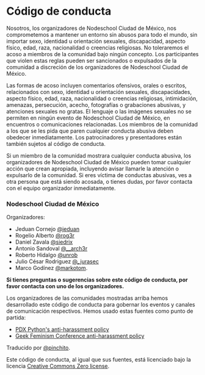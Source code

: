 # Código de conducta

Nosotros, los organizadores de Nodeschool Ciudad de México, nos comprometemos a mantener
un entorno sin abusos para todo el mundo, sin importar sexo, identidad u orientación
sexuales, discapacidad, aspecto físico, edad, raza, nacionalidad
o creencias religiosas.
No toleraremos el acoso a miembros de la comunidad bajo ningún concepto.
Los participantes que violen estas reglas pueden ser sancionados o expulsados
de la comunidad a discreción de los organizadores de Nodeschool Ciudad de México.

Las formas de acoso incluyen comentarios ofensivos, orales o escritos,
relacionados con sexo, identidad u orientación sexuales, discapacidades,
aspecto físico, edad, raza, nacionalidad o creencias religiosas,
intimidación, amenazas, persecución, acecho, fotografías o grabaciones abusivas,
y atenciones sexuales no gratas.
El lenguaje o las imágenes sexuales no se permiten en ningún evento de
Nodeschool Ciudad de México, en encuentros o comunicaciones relacionadas.
Los miembros de la comunidad a los que se les pida que paren cualquier
conducta abusiva deben obedecer inmediatamente.
Los patrocinadores y presentadores están también sujetos al código de conducta.

Si un miembro de la comunidad mostrara cualquier conducta abusiva,
los organizadores de Nodeschool Ciudad de México pueden tomar cualquier acción
que crean apropiada, incluyendo avisar llamarle la atención o expulsarlo
de la comunidad. Si eres víctima de conductas abusivas, ves a otra persona
que está siendo acosada, o tienes dudas, por favor contacta con el equipo
organizador inmediatamente.

### Nodeschool Ciudad de México

Organizadores:
- Jeduan Cornejo [@jeduan](https://twitter.com/jeduan)
- Rogelio Alberto [@rog3r](https://twitter.com/rog3r)
- Daniel Zavala [@siedrix](https://twitter.com/siedrix)
- Antonio Sandoval [@__arch3r](https://twitter.com/__arch3r)
- Roberto Hidalgo [@unrob](https://twitter.com/unrob)
- Julio César Rodriguez [@_jurasec](https://twitter.com/_jurasec)
- Marco Godínez [@markotom](https://twitter.com/markotom).

**Si tienes preguntas o sugerencias sobre este código de conducta,
por favor contacta con uno de los organizadores.**

Los organizadores de las comunidades mostradas arriba hemos desarrollado este código de conducta
para gobernar los eventos y canales de comunicación respectivos.
Hemos usado estas fuentes como punto de partida:

* [PDX
Python's anti-harassment policy](http://www.meetup.com/pdxpython/pages/Code_of_Conduct/)
* [Geek Feminism Conference anti-harassment policy](http://geekfeminism.wikia.com/wiki/Conference_anti-harassment/Policy)

Traducido por [@pinchito](https://twitter.com/pinchito).

Este código de conducta, al igual que sus fuentes, está licenciado bajo la licencia
[Creative Commons Zero license](http://creativecommons.org/publicdomain/zero/1.0/).
